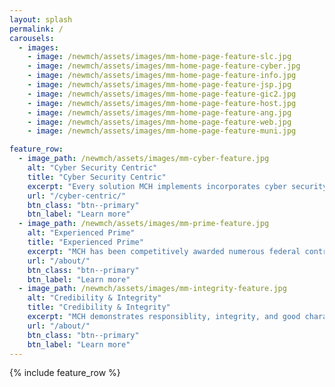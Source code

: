 ```yaml
---
layout: splash
permalink: /
carousels:
  - images: 
    - image: /newmch/assets/images/mm-home-page-feature-slc.jpg    
    - image: /newmch/assets/images/mm-home-page-feature-cyber.jpg
    - image: /newmch/assets/images/mm-home-page-feature-info.jpg
    - image: /newmch/assets/images/mm-home-page-feature-jsp.jpg
    - image: /newmch/assets/images/mm-home-page-feature-gic2.jpg
    - image: /newmch/assets/images/mm-home-page-feature-host.jpg
    - image: /newmch/assets/images/mm-home-page-feature-ang.jpg
    - image: /newmch/assets/images/mm-home-page-feature-web.jpg
    - image: /newmch/assets/images/mm-home-page-feature-muni.jpg

feature_row:
  - image_path: /newmch/assets/images/mm-cyber-feature.jpg
    alt: "Cyber Security Centric"
    title: "Cyber Security Centric"
    excerpt: "Every solution MCH implements incorporates cyber security safeguards, protections, and best practices."
    url: "/cyber-centric/"
    btn_class: "btn--primary"
    btn_label: "Learn more"
  - image_path: /newmch/assets/images/mm-prime-feature.jpg
    alt: "Experienced Prime"
    title: "Experienced Prime"
    excerpt: "MCH has been competitively awarded numerous federal contracts it performed with exceptional results & CPARS."
    url: "/about/"
    btn_class: "btn--primary"
    btn_label: "Learn more"
  - image_path: /newmch/assets/images/mm-integrity-feature.jpg
    alt: "Credibility & Integrity"
    title: "Credibility & Integrity"
    excerpt: "MCH demonstrates responsiblity, integrity, and good character in its contract management activities."
    url: "/about/"
    btn_class: "btn--primary"
    btn_label: "Learn more"      
---
```


{% include feature_row %}
